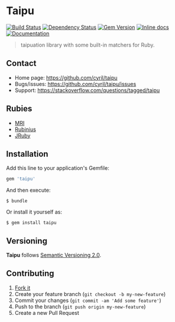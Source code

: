# Taipu

[![Build Status](https://travis-ci.org/cyril/taipu.svg?branch=master)](https://travis-ci.org/cyril/taipu)
[![Dependency Status](https://gemnasium.com/cyril/taipu.svg)](https://gemnasium.com/cyril/taipu)
[![Gem Version](http://img.shields.io/gem/v/taipu.svg)](https://rubygems.org/gems/taipu)
[![Inline docs](http://inch-ci.org/github/cyril/taipu.svg?branch=master)](http://inch-ci.org/github/cyril/taipu)
[![Documentation](http://img.shields.io/:yard-docs-38c800.svg)](http://rubydoc.info/gems/taipu/frames)

> taipuation library with some built-in matchers for Ruby.

## Contact

* Home page: https://github.com/cyril/taipu
* Bugs/issues: https://github.com/cyril/taipu/issues
* Support: https://stackoverflow.com/questions/tagged/taipu

## Rubies

* [MRI](https://www.ruby-lang.org/)
* [Rubinius](http://rubini.us/)
* [JRuby](http://jruby.org/)

## Installation

Add this line to your application's Gemfile:

```ruby
gem 'taipu'
```

And then execute:

    $ bundle

Or install it yourself as:

    $ gem install taipu

## Versioning

__Taipu__ follows [Semantic Versioning 2.0](http://semver.org/).

## Contributing

1. [Fork it](https://github.com/cyril/taipu/fork)
2. Create your feature branch (`git checkout -b my-new-feature`)
3. Commit your changes (`git commit -am 'Add some feature'`)
4. Push to the branch (`git push origin my-new-feature`)
5. Create a new Pull Request
